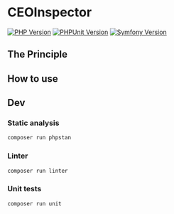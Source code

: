 # CEOInspector

[![PHP Version](https://img.shields.io/badge/PHP-8.1.5-green.svg)](https://www.php.net/releases/8.1.5.php)
[![PHPUnit Version](https://img.shields.io/badge/PHPUnit-9.6.15-green.svg)](https://phpunit.de/)
[![Symfony Version](https://img.shields.io/badge/Symfony-6.2.14-blue.svg)](https://symfony.com/releases/6.0.20)

## The Principle

## How to use

## Dev

### Static analysis

```Bash
composer run phpstan
```

### Linter

```Bash
composer run linter
```

### Unit tests

```Bash
composer run unit
```